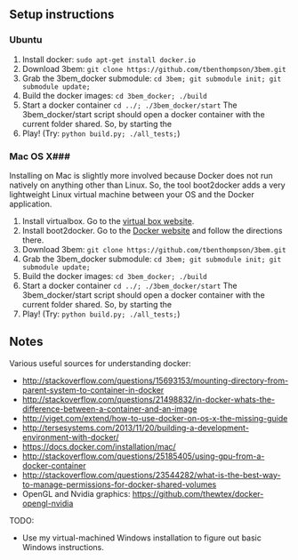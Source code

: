 
## Setup instructions ##
### Ubuntu ###
1. Install docker: `sudo apt-get install docker.io`
2. Download 3bem: `git clone https://github.com/tbenthompson/3bem.git`
3. Grab the 3bem_docker submodule: `cd 3bem; git submodule init; git submodule update;`
4. Build the docker images: `cd 3bem_docker; ./build`
5. Start a docker container `cd ../; ./3bem_docker/start` The 3bem_docker/start script should open a docker container with the current folder shared. So, by starting the 
6. Play! (Try: `python build.py; ./all_tests;`)

### Mac OS X###
Installing on Mac is slightly more involved because Docker does not run natively on anything other than Linux. So, the tool boot2docker adds a very lightweight Linux virtual machine between your OS and the Docker application.

1. Install virtualbox. Go to the [virtual box website](http://virtualbox.org/).
2. Install boot2docker. Go to the [Docker website](https://docs.docker.com/installation/mac/) and follow the directions there.
3. Download 3bem: `git clone https://github.com/tbenthompson/3bem.git`
4. Grab the 3bem_docker submodule: `cd 3bem; git submodule init; git submodule update;`
5. Build the docker images: `cd 3bem_docker; ./build`
6. Start a docker container `cd ../; ./3bem_docker/start` The 3bem_docker/start script should open a docker container with the current folder shared. So, by starting the 
7. Play! (Try: `python build.py; ./all_tests;`)

## Notes ##

Various useful sources for understanding docker:
* http://stackoverflow.com/questions/15693153/mounting-directory-from-parent-system-to-container-in-docker
* http://stackoverflow.com/questions/21498832/in-docker-whats-the-difference-between-a-container-and-an-image
* http://viget.com/extend/how-to-use-docker-on-os-x-the-missing-guide
* http://tersesystems.com/2013/11/20/building-a-development-environment-with-docker/
* https://docs.docker.com/installation/mac/
* http://stackoverflow.com/questions/25185405/using-gpu-from-a-docker-container
* http://stackoverflow.com/questions/23544282/what-is-the-best-way-to-manage-permissions-for-docker-shared-volumes
* OpenGL and Nvidia graphics: https://github.com/thewtex/docker-opengl-nvidia

TODO: 
* Use my virtual-machined Windows installation to figure out basic Windows instructions.
